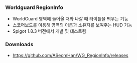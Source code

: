 ### Worldguard RegionInfo

- WorldGuard 영역에 들어올 때와 나갈 때 타이틀을 띄우는 기능
- 스코어보드를 이용해 영역의 이름과 소유자를 보여주는 HUD 기능
- Spigot 1.8.3 버전에서 개발 및 테스트됨

### Downloads

- https://github.com/ASeomHan/WG_RegionInfo/releases
